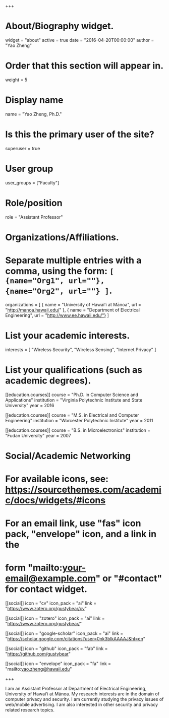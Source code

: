 +++
# About/Biography widget.
widget = "about"
active = true
date = "2016-04-20T00:00:00"
author = "Yao Zheng"

# Order that this section will appear in.
weight = 5

# Display name
name = "Yao Zheng, Ph.D."

# Is this the primary user of the site?
superuser = true

# User group
user_groups = ["Faculty"]

# Role/position
role = "Assistant Professor"

# Organizations/Affiliations.
# Separate multiple entries with a comma, using the form: `[ {name="Org1", url=""}, {name="Org2", url=""} ]`.
organizations = [ { name = "University of Hawaiʻi at Mānoa", url = "http://manoa.hawaii.edu/" }, { name = "Department of Electrical Engineering", url = "http://www.ee.hawaii.edu/"} ]

# List your academic interests.
interests = [
    "Wireless Security",
    "Wireless Sensing",
    "Internet Privacy"
  ]

# List your qualifications (such as academic degrees).
[[education.courses]]
  course = "Ph.D. in Computer Science and Applications"
  institution = "Virginia Polytechnic Institute and State University"
  year = 2016

[[education.courses]]
  course = "M.S. in Electrical and Computer Engineering"
  institution = "Worcester Polytechnic Institute"
  year = 2011

[[education.courses]]
  course = "B.S. in Microelectronics"
  institution = "Fudan University"
  year = 2007

# Social/Academic Networking
# For available icons, see: https://sourcethemes.com/academic/docs/widgets/#icons
#   For an email link, use "fas" icon pack, "envelope" icon, and a link in the
#   form "mailto:your-email@example.com" or "#contact" for contact widget.

[[social]]
  icon = "cv"
  icon_pack = "ai"
  link = "https://www.zotero.org/gustybear/cv"

[[social]]
  icon = "zotero"
  icon_pack = "ai"
  link = "https://www.zotero.org/gustybear/"

[[social]]
  icon = "google-scholar"
  icon_pack = "ai"
  link = "https://scholar.google.com/citations?user=0nk3blkAAAAJ&hl=en"

[[social]]
  icon = "github"
  icon_pack = "fab"
  link = "https://github.com/gustybear"

[[social]]
  icon = "envelope"
  icon_pack = "fa"
  link = "mailto:yao.zheng@hawaii.edu"

+++

I am an Assistant Professor at Department of Electrical Engineering, University of Hawaiʻi at Mānoa. My research interests are in the domain of computer privacy and security.  I am currently studying the privacy issues of web/mobile advertising. I am also interested in other security and privacy related research topics.
